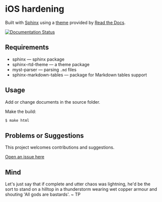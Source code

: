 # iOS hardening

Built with [Sphinx](https://www.sphinx-doc.org) using a [theme](https://github.com/readthedocs/sphinx_rtd_theme) provided
by [Read the Docs](https://readthedocs.org/).

[![Documentation Status](https://readthedocs.org/projects/blue-ios/badge/?version=latest)](https://blue.tymyrddin.dev/projects/ios/en/latest/?badge=latest)

## Requirements

* sphinx — sphinx package
* sphinx-rtd-theme — a theme package
* myst-parser — parsing `.md` files
* sphinx-markdown-tables — package for Markdown tables support

## Usage

Add or change documents in the source folder.

Make the build:
```bash
$ make html
```

## Problems or Suggestions

This project welcomes contributions and suggestions. 

[Open an issue here](https://github.com/tymyrddin/blue-ios/issues)

## Mind

Let's just say that if complete and utter chaos was lightning, he'd be the sort to stand on a hilltop in a thunderstorm wearing wet copper armour and shouting 'All gods are bastards'. ~ TP